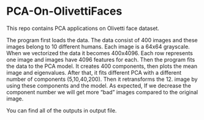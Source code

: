 # PCA-On-OlivettiFaces
This repo contains PCA applications on Olivetti face dataset.


The program first loads the data. The data consist of 400 images and these images belong to 10 different humans. Each image is a 64x64 grayscale. When we vectorized the data it becomes 400x4096. Each row represents one image and images have 4096 features for each. Then the program fits the data to the PCA model. It creates 400 components, then plots the mean image and eigenvalues. After that, it fits different PCA with a different number of components (5,10,40,200). Then it retransforms the 12. image by using these components and the model. As expected, If we decrease the component number we will get more “bad” images compared to the original image.

You can find all of the outputs in output file.
